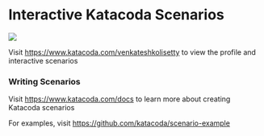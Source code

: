 # Interactive Katacoda Scenarios

[![](http://shields.katacoda.com/katacoda/venkateshkolisetty/count.svg)](https://www.katacoda.com/venkateshkolisetty "Get your profile on Katacoda.com")

Visit https://www.katacoda.com/venkateshkolisetty to view the profile and interactive scenarios

### Writing Scenarios
Visit https://www.katacoda.com/docs to learn more about creating Katacoda scenarios

For examples, visit https://github.com/katacoda/scenario-example
